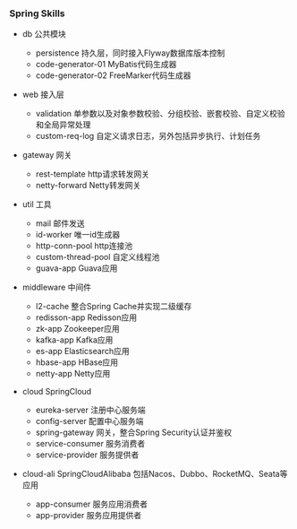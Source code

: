 ### Spring Skills

- db 公共模块
    - persistence 持久层，同时接入Flyway数据库版本控制
    - code-generator-01 MyBatis代码生成器
    - code-generator-02 FreeMarker代码生成器

- web 接入层
    - validation 单参数以及对象参数校验、分组校验、嵌套校验、自定义校验和全局异常处理
    - custom-req-log 自定义请求日志，另外包括异步执行、计划任务

- gateway 网关
    - rest-template http请求转发网关
    - netty-forward Netty转发网关

- util 工具
    - mail 邮件发送
    - id-worker 唯一id生成器
    - http-conn-pool http连接池
    - custom-thread-pool 自定义线程池
    - guava-app Guava应用

- middleware 中间件
    - l2-cache 整合Spring Cache并实现二级缓存
    - redisson-app Redisson应用
    - zk-app Zookeeper应用
    - kafka-app Kafka应用
    - es-app Elasticsearch应用
    - hbase-app HBase应用
    - netty-app Netty应用

- cloud SpringCloud
    - eureka-server 注册中心服务端
    - config-server 配置中心服务端
    - spring-gateway 网关，整合Spring Security认证并鉴权
    - service-consumer 服务消费者
    - service-provider 服务提供者

- cloud-ali SpringCloudAlibaba 包括Nacos、Dubbo、RocketMQ、Seata等应用
    - app-consumer 服务应用消费者
    - app-provider 服务应用提供者